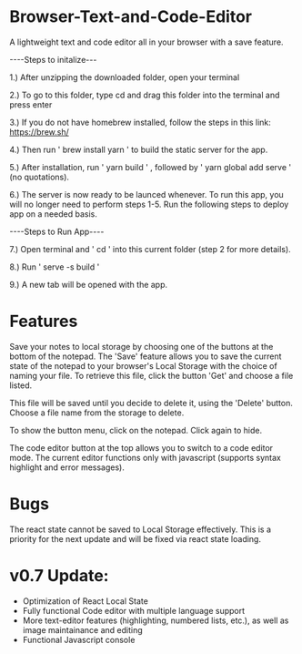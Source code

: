 # Browser-Text-and-Code-Editor
A lightweight text and code editor all in your browser with a save feature.


----Steps to initalize---

1.) After unzipping the downloaded folder, open your terminal 

2.) To go to this folder, type cd and drag this folder into the terminal and press enter

3.) If you do not have homebrew installed, follow the steps in this link:
    https://brew.sh/

4.) Then run ' brew install yarn ' to build the static server for the app.

5.) After installation, run  ' yarn build ' , followed by ' yarn global add serve ' (no quotations).
 
6.) The server is now ready to be launced whenever. To run this app, you will no longer need to perform steps 1-5. Run the following steps      to deploy app on a needed basis.


----Steps to Run App----

7.) Open terminal and ' cd ' into this current folder (step 2 for more details).

8.) Run ' serve -s build '

9.) A new tab will be opened with the app. 


# Features

Save your notes to local storage by choosing one of the buttons at the bottom of the notepad. The 'Save' feature allows you to save the current state of the notepad to your browser's Local Storage with the choice of naming your file. To retrieve this file, click the button 'Get' and choose a file listed.

This file will be saved until you decide to delete it, using the 'Delete' button. Choose a file name from the storage to delete.

To show the button menu, click on the notepad. Click again to hide.

The code editor button at the top allows you to switch to a code editor mode. The current editor functions only with javascript (supports syntax highlight and error messages).


# Bugs

The react state cannot be saved to Local Storage effectively. This is a priority for the next update and will be fixed via react state loading.


# v0.7 Update:

- Optimization of React Local State
- Fully functional Code editor with multiple language support
- More text-editor features (highlighting, numbered lists, etc.), as well as image  maintainance and editing
- Functional Javascript console
